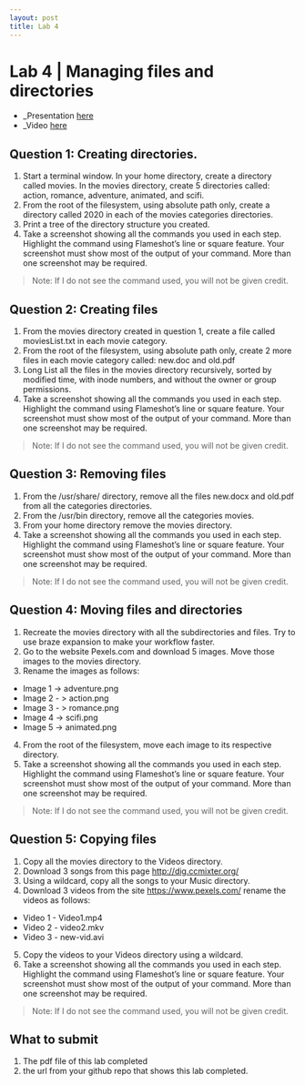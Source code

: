 ```yaml
---
layout: post
title: Lab 4
---
```


# Lab 4 | Managing files and directories
* _Presentation [here](https://docs.google.com/presentation/d/e/2PACX-1vRXQhdRviYicst8RhPxAcgQmj8-8YCuNSSy4NjmCv1ekxfQuI3KvDmdfuAztj1hbDo6dXPsuF8RezsZ/pub?start=false&loop=false&delayms=3000&slide=id.p)
* _Video [here](https://youtu.be/1edV7BUOfY0)
 
## Question 1: Creating directories.

1. Start a terminal window. In your home directory, create a directory called movies. In the movies directory, create 5 directories called: action, romance, adventure, animated, and scifi. 
2. From the root of the filesystem, using absolute path only, create a directory called 2020 in each of the movies categories directories. 
3. Print a tree of the directory structure you created.
4. Take a screenshot showing all the commands you used in each step. Highlight the command using Flameshot’s line or square feature. Your screenshot must show most of the output of your command. More than one screenshot may be required. 
> Note: If I do not see the command used, you will not be given credit.

## Question 2: Creating files
1. From the movies directory created in question 1, create a file called moviesList.txt  in each movie category. 
2. From the root of the filesystem, using absolute path only, create 2 more files in each movie category called: new.doc and old.pdf
3. Long List all the files in the movies directory recursively, sorted by modified time, with inode numbers, and without the owner or group permissions.
4. Take a screenshot showing all the commands you used in each step. Highlight the command using Flameshot’s line or square feature. Your screenshot must show most of the output of your command. More than one screenshot may be required. 
> Note: If I do not see the command used, you will not be given credit.

## Question 3: Removing files
1. From the /usr/share/ directory, remove all the files new.docx and old.pdf from all the categories directories.
2. From the /usr/bin directory, remove all the categories movies.
3. From your home directory remove the movies directory.
4. Take a screenshot showing all the commands you used in each step. Highlight the command using Flameshot’s line or square feature. Your screenshot must show most of the output of your command. More than one screenshot may be required. 
> Note: If I do not see the command used, you will not be given credit.

## Question 4: Moving files and directories
1. Recreate the movies directory with all the subdirectories and files. Try to use braze expansion to make your workflow faster.
2. Go to the website Pexels.com and download 5 images. Move those images to the movies directory.
3. Rename the images as follows:
  * Image 1 -> adventure.png
  * Image 2 - > action.png
  * Image 3 - > romance.png
  * Image 4 -> scifi.png
  * Image 5 -> animated.png
4. From the root of the filesystem, move each image to its respective directory.
5. Take a screenshot showing all the commands you used in each step. Highlight the command using Flameshot’s line or square feature. Your screenshot must show most of the output of your command. More than one screenshot may be required. 
> Note: If I do not see the command used, you will not be given credit.

## Question 5: Copying files
1. Copy all the movies directory to the Videos directory.
2. Download 3 songs from this page http://dig.ccmixter.org/ 
3. Using a wildcard, copy all the songs to your Music directory.
4. Download 3 videos from the site https://www.pexels.com/ rename the videos as follows:
  * Video 1 - Video1.mp4
  * Video 2 - video2.mkv
  * Video 3 - new-vid.avi
5. Copy the videos to your Videos directory using a wildcard.
6. Take a screenshot showing all the commands you used in each step. Highlight the command using Flameshot’s line or square feature. Your screenshot must show most of the output of your command. More than one screenshot may be required. 
> Note: If I do not see the command used, you will not be given credit.

## What to submit
1. The pdf file of this lab completed
2. the url from your github repo that shows this lab completed. 
